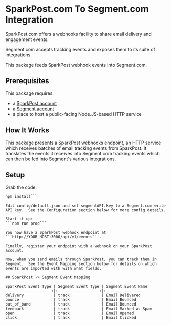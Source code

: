 # SparkPost.com To Segment.com Integration

SparkPost.com offers a webhooks facility to share email delivery and engagement events.

Segment.com accepts tracking events and exposes them to its suite of integrations.

This package feeds SparkPost webhook events into Segment.com.

## Prerequisites

This package requires:

* a [SparkPost account](https://app.sparkpost.com/sign-up)
* a [Segment account](https://segment.com/signup)
* a place to host a public-facing Node.JS-based HTTP service

## How It Works

This package presents a SparkPost webhooks endpoint, an HTTP service which receives batches of email tracking events from SparkPost.  It translates the events it receives into Segment.com tracking events which can then be fed into Segment's various integrations.

## Setup

Grab the code:
```git clone https://github.com/ewandennis/sparkpost-segment-client.git
npm install```

Edit config/default.json and set segmentAPI.key to a Segment.com write API key.  See the Configuration section below for more config details.

Start it up:
```npm run prod```

You now have a SparkPost webhook endpoint at ```http://YOUR_HOST:3000/api/v1/events```.

Finally, register your endpoint with a webhook on your SparkPost account.

Now, when you send emails through SparkPost, you can track them in Segment.  See the Event Mapping section below for details on which events are imported with with what fields.

## SparkPost -> Segment Event Mapping

SparkPost Event Type | Segment Event Type | Segment Event Name
--------------------:|:------------------:|:------------------
delivery             | track              | Email Delivered
bounce               | track              | Email Bounced
out_of_band          | track              | Email Bounced
feedback             | track              | Email Marked as Spam
open                 | track              | Email Opened
click                | track              | Email Clicked
